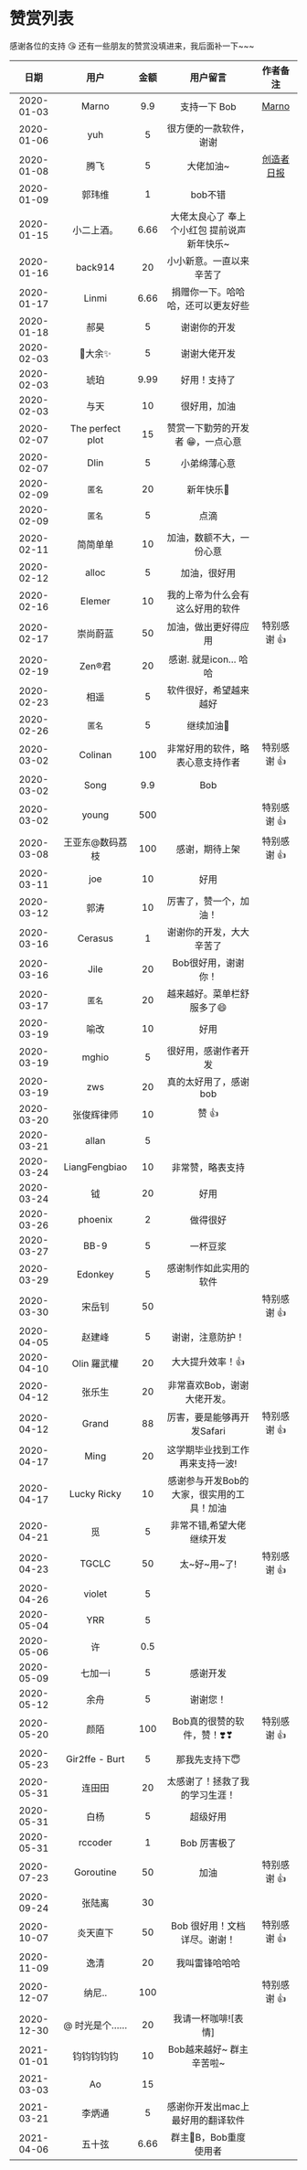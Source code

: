 # 赞赏列表

感谢各位的支持 😘
还有一些朋友的赞赏没填进来，我后面补一下~~~

| 日期 | 用户 | 金额 | 用户留言 | 作者备注 | 
| :--: | :--: | :--: | :--: | :--: |
| 2020-01-03 |  Marno | 9.9 | 支持一下 Bob | [Marno](https://github.com/MarnoDev) |
| 2020-01-06 |  yuh | 5 | 很方便的一款软件，谢谢 | |
| 2020-01-08 |  腾飞 | 5 | 大佬加油~ | [创造者日报](https://creatorsdaily.com/) |
| 2020-01-09 | 郭玮维 | 1 | bob不错 | |
| 2020-01-15 | 小二上酒。 | 6.66 | 大佬太良心了 奉上个小红包 提前说声新年快乐~ | |
| 2020-01-16 | back914 | 20 | 小小新意。一直以来辛苦了 | |
| 2020-01-17 | Linmi | 6.66 | 捐赠你一下。哈哈哈，还可以更友好些 |   |
| 2020-01-18 | 郝昊 | 5 | 谢谢你的开发 | |
| 2020-02-03 | 👊大余✨ | 5 | 谢谢大佬开发 | |
| 2020-02-03 | 琥珀 | 9.99 | 好用！支持了 | |
| 2020-02-03 | 与天 | 10 | 很好用，加油 | |
| 2020-02-07 | The perfect plot| 15 | 赞赏一下勤劳的开发者 😁，一点心意 | |
| 2020-02-07 | Dlin | 5 | 小弟绵薄心意 | |
| 2020-02-09 | `匿名` | 20 | 新年快乐🎉 | |
| 2020-02-09 | `匿名` | 5 | 点滴 | |
| 2020-02-11 | 简简单单 | 10 | 加油，数额不大，一份心意 | |
| 2020-02-12 | alloc | 5 | 加油，很好用 | |
| 2020-02-16 | Elemer | 10 | 我的上帝为什么会有这么好用的软件 | |
| 2020-02-17| 崇尚蔚蓝 | 50 | 加油，做出更好得应用 | 特别感谢 👍 |
| 2020-02-19 | Zen®君 | 20 | 感谢. 就是icon… 哈哈 | |
| 2020-02-23 | 相遥 | 5 | 软件很好，希望越来越好 | |
| 2020-02-26 | `匿名` | 5 | 继续加油💪 | |
| 2020-03-02 | Colinan | 100 | 非常好用的软件，略表心意支持作者 | 特别感谢 👍 |
| 2020-03-02 | Song | 9.9 | Bob |  |
| 2020-03-02 | young | 500 | | 特别感谢 👍 |
| 2020-03-08 | 王亚东@数码荔枝 | 100 | 感谢，期待上架 | 特别感谢 👍 |
| 2020-03-11 | joe | 10 | 好用 | |
| 2020-03-12 | 郭涛 | 10 | 厉害了，赞一个，加油！ | |
| 2020-03-16 | Cerasus | 1 | 谢谢你的开发，大大辛苦了 | |
| 2020-03-16 | Jile | 20 | Bob很好用，谢谢你！ | |
| 2020-03-17 | `匿名` | 20 | 越来越好。菜单栏舒服多了😄 | |
| 2020-03-19 | 喻改 | 10 | 好用 | |
| 2020-03-19 | mghio | 5 | 很好用，感谢作者开发 | |
| 2020-03-19 | zws | 20 | 真的太好用了，感谢bob | |
| 2020-03-20 | 张俊辉律师 | 10 | 赞 👍 | |
| 2020-03-21 | allan | 5 | | |
| 2020-03-24 | LiangFengbiao | 10 | 非常赞，略表支持 | |
| 2020-03-24 | 钺 | 20 | 好用 | |
| 2020-03-26 | phoenix | 2 | 做得很好 | |
| 2020-03-27 | BB-9 | 5 | 一杯豆浆 | |
| 2020-03-29 | Edonkey | 5 | 感谢制作如此实用的软件 | |
| 2020-03-30 | 宋岳钊 | 50 | | 特别感谢 👍 |
| 2020-04-05 | 赵建峰 | 5 | 谢谢，注意防护！ | |
| 2020-04-10 | Olin 羅武權 | 20 | 大大提升效率！👍 | |
| 2020-04-12 | 张乐生 | 20 | 非常喜欢Bob，谢谢大佬开发。 | |
| 2020-04-12 | Grand| 88 | 厉害，要是能够再开发Safari | 特别感谢 👍 |
| 2020-04-17 | Ming| 20 | 这学期毕业找到工作再来支持一波! | |
| 2020-04-17 | Lucky Ricky| 10 | 感谢参与开发Bob的大家，很实用的工具！加油 | |
| 2020-04-21 | 觅 | 5 | 非常不错,希望大佬继续开发 | |
| 2020-04-23 | TGCLC | 50 | 太~好~用~了! | 特别感谢 👍 |
| 2020-04-26 | violet | 5 | | |
| 2020-05-04 | YRR | 5 | | |
| 2020-05-06 | 许 | 0.5 | | |
| 2020-05-09 | 七加一i | 5 | 感谢开发 | |
| 2020-05-12 | 余舟 | 5 | 谢谢您！ | |
| 2020-05-20 | 颜陌 | 100 | Bob真的很赞的软件，赞！❣️❣ | 特别感谢 👍 |
| 2020-05-23 | Gir2ffe   - Burt | 5 | 那我先支持下😇 | |
| 2020-05-31 | 连田田 | 20 | 太感谢了！拯救了我的学习生涯！ | |
| 2020-05-31 | 白杨 | 5 | 超级好用 | |
| 2020-05-31 | rccoder | 1 | Bob 厉害极了 | |
| 2020-07-23 | Goroutine | 50 | 加油 | 特别感谢 👍 |
| 2020-09-24 | 张陆离 | 30 | | |
| 2020-10-07 | 炎天直下 | 50 | Bob 很好用！文档详尽。谢谢！ | 特别感谢 👍 |
| 2020-11-09 | 逸清 | 20 | 我叫雷锋哈哈哈 | |
| 2020-12-07 | 纳尼.. | 100 | | 特别感谢 👍 |
| 2020-12-30 | @ 时光是个…… | 20 | 我请一杯咖啡![表情] | |
| 2021-01-01 | 钧钧钧钧钧 | 10 | Bob越来越好~ 群主辛苦啦~ | |
| 2021-03-03 | Ao | 15 | | |
| 2021-03-21 | 李炳通 | 5 | 感谢你开发出mac上最好用的翻译软件 | |
| 2021-04-06 | 五十弦| 6.66 | 群主🐂B，Bob重度使用者 | |
